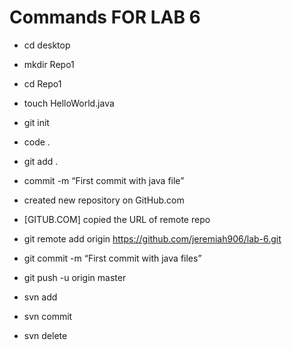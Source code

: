 # Commands FOR LAB 6

- cd desktop
- mkdir Repo1
- cd Repo1
- touch HelloWorld.java
- git init
- code . 
- git add .
-  commit -m “First commit with java file”

- created new repository on GitHub.com
- [GITUB.COM] copied the URL of remote repo  
- git remote add origin https://github.com/jeremiah906/lab-6.git
- git commit -m “First commit with java files”
- git push -u origin master

- svn add
- svn commit
- svn delete
